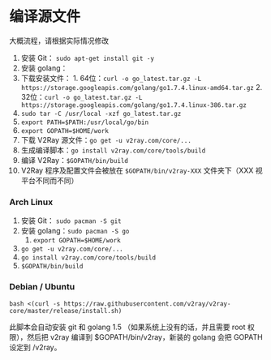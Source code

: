 # 编译源文件

大概流程，请根据实际情况修改

1. 安装 Git： `sudo apt-get install git -y`
2. 安装 golang：
  1. 下载安装文件：
    1. 64位：`curl -o go_latest.tar.gz -L https://storage.googleapis.com/golang/go1.7.4.linux-amd64.tar.gz`
    2. 32位：`curl -o go_latest.tar.gz -L https://storage.googleapis.com/golang/go1.7.4.linux-386.tar.gz`
  2. `sudo tar -C /usr/local -xzf go_latest.tar.gz`
  3. `export PATH=$PATH:/usr/local/go/bin`
  4. `export GOPATH=$HOME/work`
3. 下载 V2Ray 源文件：`go get -u v2ray.com/core/...`
4. 生成编译脚本：`go install v2ray.com/core/tools/build`
5. 编译 V2Ray：`$GOPATH/bin/build`
6. V2Ray 程序及配置文件会被放在 `$GOPATH/bin/v2ray-XXX` 文件夹下（XXX 视平台不同而不同）

### Arch Linux

1. 安装 Git： `sudo pacman -S git`
2. 安装 golang：`sudo pacman -S go`
   1. `export GOPATH=$HOME/work`
3. `go get -u v2ray.com/core/...`
4. `go install v2ray.com/core/tools/build`
5. `$GOPATH/bin/build`

### Debian / Ubuntu

`bash <(curl -s https://raw.githubusercontent.com/v2ray/v2ray-core/master/release/install.sh)`

此脚本会自动安装 git 和 golang 1.5 （如果系统上没有的话，并且需要 root 权限），然后把 v2ray 编译到 $GOPATH/bin/v2ray，新装的 golang 会把 GOPATH 设定到 /v2ray。
